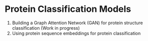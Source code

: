 # Protein Classification Models
1. Building a Graph Attention Network (GAN) for protein structure classification (Work in progress)
2. Using protein sequence embeddings for protein classification

